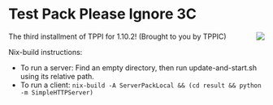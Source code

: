 # Test Pack Please Ignore 3C
<a href="https://travis-ci.org/TPPIC/Test-Pack-Please-Ignore-3C"><img align="right" src="https://travis-ci.org/TPPIC/Test-Pack-Please-Ignore-3C.svg?branch=master"></a>

The third installment of TPPI for 1.10.2! (Brought to you by TPPIC)

Nix-build instructions:
- To run a server: Find an empty directory, then run update-and-start.sh using its relative path.
- To run a client: `nix-build -A ServerPackLocal && (cd result && python -m SimpleHTTPServer)`
